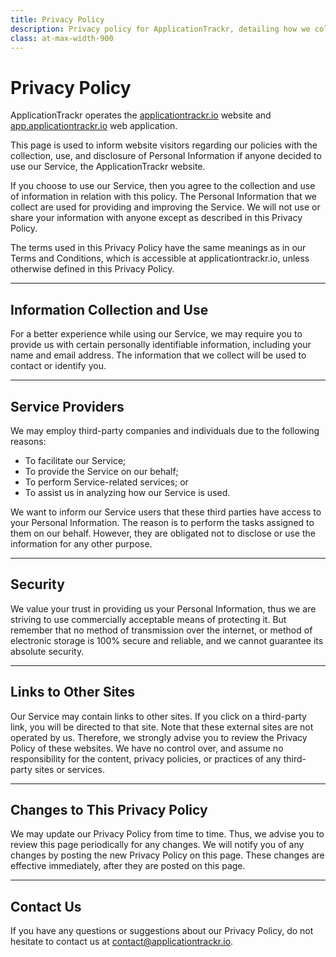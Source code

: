 ```yaml
---
title: Privacy Policy
description: Privacy policy for ApplicationTrackr, detailing how we collect, use, and protect your personal information when using our job application tracking service.
class: at-max-width-900
---
```


# Privacy Policy

ApplicationTrackr operates the [applicationtrackr.io](https://applicationtrackr.io) website and [app.applicationtrackr.io](https://app.applicationtrackr.io) web application.

This page is used to inform website visitors regarding our policies with the collection, use, and disclosure of Personal Information if anyone decided to use our Service, the ApplicationTrackr website.

If you choose to use our Service, then you agree to the collection and use of information in relation with this policy. The Personal Information that we collect are used for providing and improving the Service. We will not use or share your information with anyone except as described in this Privacy Policy.

The terms used in this Privacy Policy have the same meanings as in our Terms and Conditions, which is accessible at applicationtrackr.io, unless otherwise defined in this Privacy Policy.

---

## Information Collection and Use

For a better experience while using our Service, we may require you to provide us with certain personally identifiable information, including your name and email address. The information that we collect will be used to contact or identify you.

---

## Service Providers

We may employ third-party companies and individuals due to the following reasons:

- To facilitate our Service;
- To provide the Service on our behalf;
- To perform Service-related services; or
- To assist us in analyzing how our Service is used.

We want to inform our Service users that these third parties have access to your Personal Information. The reason is to perform the tasks assigned to them on our behalf. However, they are obligated not to disclose or use the information for any other purpose.

---

## Security

We value your trust in providing us your Personal Information, thus we are striving to use commercially acceptable means of protecting it. But remember that no method of transmission over the internet, or method of electronic storage is 100% secure and reliable, and we cannot guarantee its absolute security.

---

## Links to Other Sites

Our Service may contain links to other sites. If you click on a third-party link, you will be directed to that site. Note that these external sites are not operated by us. Therefore, we strongly advise you to review the Privacy Policy of these websites. We have no control over, and assume no responsibility for the content, privacy policies, or practices of any third-party sites or services.

---

## Changes to This Privacy Policy

We may update our Privacy Policy from time to time. Thus, we advise you to review this page periodically for any changes. We will notify you of any changes by posting the new Privacy Policy on this page. These changes are effective immediately, after they are posted on this page.

---

## Contact Us

If you have any questions or suggestions about our Privacy Policy, do not hesitate to contact us at [contact@applicationtrackr.io](mailto:contact@applicationtrackr.io).
